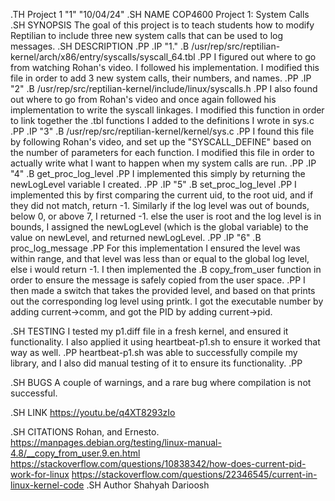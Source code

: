 .TH Project 1 "1" "10/04/24"
.SH NAME
COP4600 Project 1: System Calls
.SH SYNOPSIS
The goal of this project is to teach students how to modify Reptilian to include three new system calls that can be used to log messages.
.SH DESCRIPTION
.PP
.IP "1."
.B /usr/rep/src/reptilian-kernel/arch/x86/entry/syscalls/syscall_64.tbl
.PP
I figured out where to go from watching Rohan's video. I followed his implementation. I modified this file in order to add 3 new system calls, their numbers, and names.
.PP
.IP "2"
.B /usr/rep/src/reptilian-kernel/include/linux/syscalls.h
.PP
I also found out where to go from Rohan's video and once again followed his implementation to write the syscall linkages. I modified this function in order to link together the .tbl functions I added to the definitions I wrote in sys.c
.PP
.IP "3"
.B /usr/rep/src/reptilian-kernel/kernel/sys.c
.PP
I found this file by following Rohan's video, and set up the "SYSCALL_DEFINE" based on the number of parameters for each function. I modified this file in order to actually write what I want to happen when my system calls are run.
.PP
.IP "4"
.B get_proc_log_level
.PP
I implemented this simply by returning the newLogLevel variable I created.
.PP
.IP "5"
.B set_proc_log_level
.PP
I implemented this by first comparing the current uid, to the root uid, and if they did not match, return -1. Similarly if the log level was out of bounds, below 0, or above 7, I returned -1. else the user is root and the log level is in bounds, I assigned the newLogLevel (which is the global variable) to the value on newLevel, and returned newLogLevel.
.PP
.IP "6"
.B proc_log_message
.PP
For this implementation I ensured the level was within range, and that level was less than or equal to the global log level, else i would return -1. I then implemented the 
.B copy_from_user
function in order to ensure the message is safely copied from the user space.
.PP
I then made a switch that takes the provided level, and based on that prints out the corresponding log level using printk. I got the executable number by adding current->comm, and got the PID by adding current->pid.

.SH TESTING
I tested my p1.diff file in a fresh kernel, and ensured it functionality. I also applied it using heartbeat-p1.sh to ensure it worked that way as well.
.PP
heartbeat-p1.sh was able to successfully compile my library, and I also did manual testing of it to ensure its functionality.
.PP

.SH BUGS
A couple of warnings, and a rare bug where compilation is not successful.

.SH LINK
https://youtu.be/q4XT8293zIo

.SH CITATIONS
Rohan, and Ernesto.
https://manpages.debian.org/testing/linux-manual-4.8/__copy_from_user.9.en.html
https://stackoverflow.com/questions/10838342/how-does-current-pid-work-for-linux
https://stackoverflow.com/questions/22346545/current-in-linux-kernel-code
.SH Author
Shahyah Darioosh
